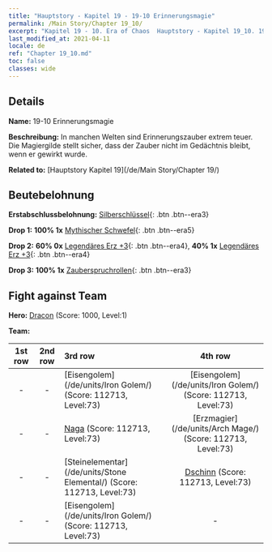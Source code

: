 ```yaml
---
title: "Hauptstory - Kapitel 19 - 19-10 Erinnerungsmagie"
permalink: /Main Story/Chapter 19_10/
excerpt: "Kapitel 19 - 10. Era of Chaos  Hauptstory - Kapitel 19_10. 19-10 Erinnerungsmagie"
last_modified_at: 2021-04-11
locale: de
ref: "Chapter 19_10.md"
toc: false
classes: wide
---
```


## Details

 **Name:** 19-10 Erinnerungsmagie

 **Beschreibung:** In manchen Welten sind Erinnerungszauber extrem teuer. Die Magiergilde stellt sicher, dass der Zauber nicht im Gedächtnis bleibt, wenn er gewirkt wurde.

 **Related to:** [Hauptstory Kapitel 19](/de/Main Story/Chapter 19/)

## Beutebelohnung

 **Erstabschlussbelohnung:** [Silberschlüssel](/de/Items/con_693/){: .btn .btn--era3}

 **Drop 1:** **100% 1x** [Mythischer Schwefel](/de/Items/mat_64/){: .btn .btn--era5}

 **Drop 2:** **60% 0x** [Legendäres Erz +3](/de/Items/mat_54/){: .btn .btn--era4}, **40% 1x** [Legendäres Erz +3](/de/Items/mat_54/){: .btn .btn--era4}

 **Drop 3:** **100% 1x** [Zauberspruchrollen](/de/Items/con_694/){: .btn .btn--era3}


## Fight against Team
 **Hero:** [Dracon](/de/heroes/Dracon/) (Score: 1000, Level:1)

 **Team:**


  | 1st row | 2nd row | 3rd row | 4th row |
  |:----:|:----:|:----|:----:|
  | - | - | [Eisengolem](/de/units/Iron Golem/) (Score: 112713, Level:73)  | [Eisengolem](/de/units/Iron Golem/) (Score: 112713, Level:73)  |
  | - | - | [Naga](/de/units/Naga/) (Score: 112713, Level:73)  | [Erzmagier](/de/units/Arch Mage/) (Score: 112713, Level:73)  |
  | - | - | [Steinelementar](/de/units/Stone Elemental/) (Score: 112713, Level:73)  | [Dschinn](/de/units/Genie/) (Score: 112713, Level:73)  |
  | - | - | [Eisengolem](/de/units/Iron Golem/) (Score: 112713, Level:73)  | - |


